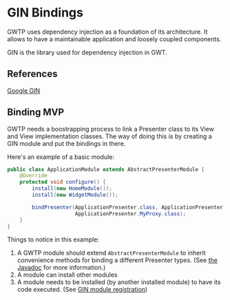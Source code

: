 # GIN Bindings

GWTP uses dependency injection as a foundation of its architecture. It allows to have a maintainable application and loosely coupled components.

GIN is the library used for dependency injection in GWT.

## References
[Google GIN](http://code.google.com/p/google-gin/)

## Binding MVP
GWTP needs a boostrapping process to link a Presenter class to its View and View implementation classes. The way of doing this is by creating a GIN module and put the bindings in there.

Here's an example of a basic module:

```java
public class ApplicationModule extends AbstractPresenterModule {
    @Override
    protected void configure() {
        install(new HomeModule());
        install(new WidgetModule());

        bindPresenter(ApplicationPresenter.class, ApplicationPresenter.MyView.class, ApplicationView.class,
                      ApplicationPresenter.MyProxy.class);
    }
}
```

Things to notice in this example:

1. A GWTP module should extend `AbstractPresenterModule` to inherit convenience methods for binding a different Presenter types. (See [the Javadoc](http://arcbees.github.io/GWTP/javadoc/apidocs/) for more information.)
2. A module can install other modules
3. A module needs to be installed (by another installed module) to have its code executed. (See [GIN module registration]({{#gwtp.doc.url.gwtp.doc.url.bootstrapper}}))
